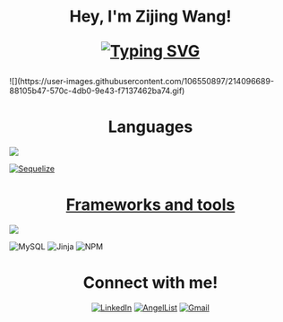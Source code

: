 <!-- HEY YOU! SINCE YOU'RE HERE, WHY NOT STAR THIS REPO :) OK BYE -->

<h1 align="center" font="Courier"> 
Hey, I'm Zijing Wang!
  
[![Typing SVG](https://readme-typing-svg.demolab.com?font=Courier+Prime&color=813AD2&center=true&width=435&height=50&lines=I+am+a+software+engineer;+I+am+a+frontend+developer;+I+am+a+backend+developer)](https://git.io/typing-svg)
    
</h1>
    
<div>
  



</div>![](https://user-images.githubusercontent.com/106550897/214096689-88105b47-570c-4db0-9e43-f7137462ba74.gif)



<div align="left"> 
  
  <h1 align="center"> Languages</h1>
  
  <a href="https://skillicons.dev">
    <img src="https://skillicons.dev/icons?i=css,html,js,py&perline=4" />     

![Sequelize](https://img.shields.io/badge/Sequelize-52B0E7?style=for-the-badge&logo=Sequelize&logoColor=white)  

<h1 align="center"> Frameworks and tools </h1>
    
  <a href="https://skillicons.dev">
    <img src="https://skillicons.dev/icons?i=aws,docker,express,figma,flask,git,nodejs,postgres,react,redux,regex,sqlite,vscode,&perline=7" />
  </a>
  
  
![MySQL](https://img.shields.io/badge/mysql-%2300f.svg?style=for-the-badge&logo=mysql&logoColor=white)
![Jinja](https://img.shields.io/badge/jinja-white.svg?style=for-the-badge&logo=jinja&logoColor=black)
![NPM](https://img.shields.io/badge/NPM-%23000000.svg?style=for-the-badge&logo=npm&logoColor=white)

  
</div>

<!-- <div align="center">
<h1>Stats :chart_with_upwards_trend: </h1>
  

</br>

</div> -->


<h1 align="center">Connect with me!</h1>
<div align="center">
  
<a href="https://www.linkedin.com/in/zijing-wang-40297b261/" target="_blank">![LinkedIn](https://img.shields.io/badge/linkedin-%230077B5.svg?style=for-the-badge&logo=linkedin&logoColor=white)</a>
<a href="https://angel.co/u/zijing-wang-2">![AngelList](https://img.shields.io/badge/AngelList-%23D4D4D4.svg?style=for-the-badge&logo=AngelList&logoColor=black)</a>
<a href="mailto:vivianwanglv339@gmail.com">![Gmail](https://img.shields.io/badge/Gmail-D14836?style=for-the-badge&logo=gmail&logoColor=white)</a>
</div>
<!--
<p> My name is Zijing Wang </p> <p> Thanks for stopping by my GitHub Profile. </p> 

**MangoPie888** is a ✨ _special_ ✨ repository because its `README.md` (this file) appears on your GitHub profile.
#  Frameworks and tools
Here are some ideas to get you started:

- 🔭 I’m currently working on ...
- 🌱 I’m currently learning ...
- 👯 I’m looking to collaborate on ...
- 🤔 I’m looking for help with ...
- 💬 Ask me about ...
- 📫 How to reach me: ...
- 😄 Pronouns: ...
- ⚡ Fun fact: ...
-->
